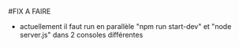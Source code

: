 #FIX A FAIRE 
- actuellement il faut run en parallèle "npm run start-dev" et "node server.js" dans 2 consoles différentes